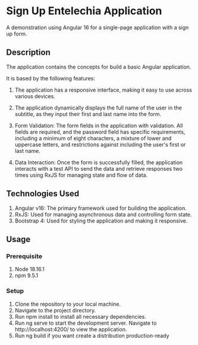 # Sign Up Entelechia Application

A demonstration using Angular 16 for a single-page application with a sign up form.

## Description

The application contains the concepts for build a basic Angular application.

It is based by the following features:

1. The application has a responsive interface, making it easy to use across various devices.

2. The application dynamically displays the full name of the user in the subtitle, as they input their first and last name into the form.

3. Form Validation: The form fields in the application with validation. All fields are required, and the password field has specific requirements, including a minimum of eight characters, a mixture of lower and uppercase letters, and restrictions against including the user's first or last name.

4. Data Interaction: Once the form is successfully filled, the application interacts with a test API to send the data and retrieve responses two times using RxJS for managing state and flow of data.

## Technologies Used

1. Angular v16: The primary framework used for building the application.
3. RxJS: Used for managing asynchronous data and controlling form state.
4. Bootstrap 4: Used for styling the application and making it responsive.

## Usage

### Prerequisite
1. Node 18.16.1
2. npm 9.5.1

### Setup
1. Clone the repository to your local machine.
2. Navigate to the project directory.
3. Run npm install to install all necessary dependencies.
4. Run ng serve to start the development server. Navigate to http://localhost:4200/ to view the application.
5. Run ng build if you want create a distribution production-ready